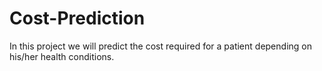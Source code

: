 # Cost-Prediction
In this project we will predict the cost required for a patient depending on his/her health conditions.
